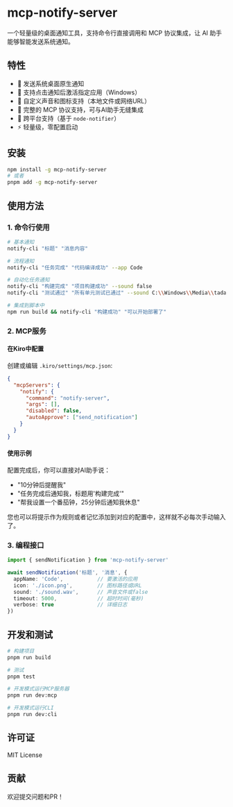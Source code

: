 # mcp-notify-server

一个轻量级的桌面通知工具，支持命令行直接调用和 MCP 协议集成，让 AI 助手能够智能发送系统通知。

## 特性

- 🔔 发送系统桌面原生通知
- 🎯 支持点击通知后激活指定应用（Windows）
- 🎵 自定义声音和图标支持（本地文件或网络URL）
- 🤖 完整的 MCP 协议支持，可与AI助手无缝集成
- 📱 跨平台支持（基于 `node-notifier`）
- ⚡ 轻量级，零配置启动

## 安装

```bash
npm install -g mcp-notify-server
# 或者
pnpm add -g mcp-notify-server
```

## 使用方法

### 1. 命令行使用

```bash
# 基本通知
notify-cli "标题" "消息内容"

# 流程通知
notify-cli "任务完成" "代码编译成功" --app Code

# 自动化任务通知
notify-cli "构建完成" "项目构建成功" --sound false
notify-cli "测试通过" "所有单元测试已通过" --sound C:\\Windows\\Media\\tada.wav

# 集成到脚本中
npm run build && notify-cli "构建成功" "可以开始部署了"
```

### 2. MCP服务

#### 在Kiro中配置

创建或编辑 `.kiro/settings/mcp.json`:

```json
{
  "mcpServers": {
    "notify": {
      "command": "notify-server",
      "args": [],
      "disabled": false,
      "autoApprove": ["send_notification"]
    }
  }
}
```

#### 使用示例

配置完成后，你可以直接对AI助手说：

- "10分钟后提醒我"
- "任务完成后通知我，标题用'构建完成'"
- "帮我设置一个番茄钟，25分钟后通知我休息"

您也可以将提示作为规则或者记忆添加到对应的配置中，这样就不必每次手动输入了。

### 3. 编程接口

```typescript
import { sendNotification } from 'mcp-notify-server'

await sendNotification('标题', '消息', {
  appName: 'Code',           // 要激活的应用
  icon: './icon.png',        // 图标路径或URL
  sound: './sound.wav',      // 声音文件或false
  timeout: 5000,             // 超时时间(毫秒)
  verbose: true              // 详细日志
})
```

## 开发和测试

```bash
# 构建项目
pnpm run build

# 测试
pnpm test

# 开发模式运行MCP服务器
pnpm run dev:mcp

# 开发模式运行CLI
pnpm run dev:cli
```


## 许可证

MIT License

## 贡献

欢迎提交问题和PR！
